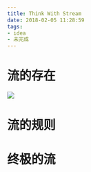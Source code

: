 ```yaml
---
title: Think With Stream
date: 2018-02-05 11:28:59
tags:
- idea
- 未完成
---
```


# 流的存在

![](http://p3alsaatj.bkt.clouddn.com/20180205113245_dxUKTb_latest.jpeg)

# 流的规则

# 终极的流